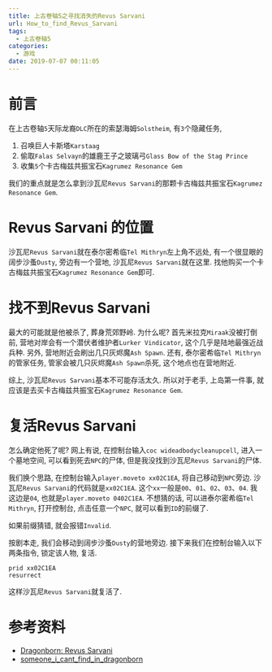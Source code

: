 ```yaml
---
title: 上古卷轴5之寻找消失的Revus Sarvani
url: How_to_find_Revus_Sarvani
tags:
  - 上古卷轴5
categories:
  - 游戏
date: 2019-07-07 00:11:05
---
```


# 前言
在上古卷轴`5`天际龙裔`DLC`所在的索瑟海姆`Solstheim`, 有`3`个隐藏任务,
1. 召唤巨人卡斯塔`Karstaag`
1. 偷取`Falas Selvayn`的雄鹿王子之玻璃弓`Glass Bow of the Stag Prince`
1. 收集`5`个卡古梅兹共振宝石`Kagrumez Resonance Gem`

我们的重点就是怎么拿到沙瓦尼`Revus Sarvani`的那颗卡古梅兹共振宝石`Kagrumez Resonance Gem`.

<!-- more -->

# Revus Sarvani 的位置
沙瓦尼`Revus Sarvani`就在泰尔密希临`Tel Mithryn`左上角不远处, 有一个很显眼的阔步沙蚤`Dusty`, 旁边有一个营地, 沙瓦尼`Revus Sarvani`就在这里.
找他购买一个卡古梅兹共振宝石`Kagrumez Resonance Gem`即可.

# 找不到Revus Sarvani
最大的可能就是他被杀了, 葬身荒郊野岭.
为什么呢? 
首先米拉克`Miraak`没被打倒前, 营地对岸会有一个潜伏者维护者`Lurker Vindicator`, 这个几乎是陆地最强近战兵种.
另外, 营地附近会刷出几只灰烬魔`Ash Spawn`.
还有, 泰尔密希临`Tel Mithryn`的管家任务, 管家会被几只灰烬魔`Ash Spawn`杀死, 这个地点也在营地附近.

综上, 沙瓦尼`Revus Sarvani`基本不可能存活太久.
所以对于老手, 上岛第一件事, 就应该是去买卡古梅兹共振宝石`Kagrumez Resonance Gem`.

# 复活Revus Sarvani
怎么确定他死了呢?
网上有说, 在控制台输入`coc wideadbodycleanupcell`, 进入一个墓地空间, 可以看到死去`NPC`的尸体, 但是我没找到沙瓦尼`Revus Sarvani`的尸体.

我们换个思路, 在控制台输入`player.moveto xx02C1EA`, 将自己移动到`NPC`旁边.
沙瓦尼`Revus Sarvani`的代码就是`xx02C1EA`.
这个`xx`一般是`00`、`01`、`02`、`03`、`04`. 我这边是`04`, 也就是`player.moveto 0402C1EA`.
不想猜的话, 可以进泰尔密希临`Tel Mithryn`, 打开控制台, 点击任意一个`NPC`, 就可以看到`ID`的前缀了.

如果前缀猜错, 就会报错`Invalid`.

按剧本走, 我们会移动到阔步沙蚤`Dusty`的营地旁边.
接下来我们在控制台输入以下两条指令, 锁定该人物, 复活.
```text
prid xx02C1EA
resurrect
```
这样沙瓦尼`Revus Sarvani`就复活了.

# 参考资料
- [Dragonborn: Revus Sarvani](https://en.uesp.net/wiki/Dragonborn:Revus_Sarvani)
- [someone_i_cant_find_in_dragonborn](https://www.reddit.com/r/skyrim/comments/18xju7/someone_i_cant_find_in_dragonborn/)